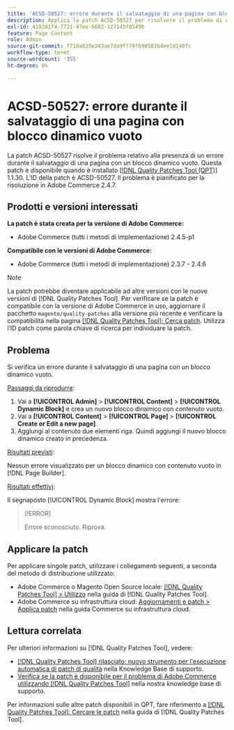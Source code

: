 ```yaml
---
title: 'ACSD-50527: errore durante il salvataggio di una pagina con blocco dinamico vuoto'
description: Applica la patch ACSD-50527 per risolvere il problema di Adobe Commerce in cui si verifica un errore durante il salvataggio di una pagina con un blocco dinamico vuoto.
exl-id: 419201f4-7721-47ee-9692-127145f85496
feature: Page Content
role: Admin
source-git-commit: 7718a835e343ae7da9ff79f690503b4ee1d140fc
workflow-type: tm+mt
source-wordcount: '355'
ht-degree: 0%

---
```


# ACSD-50527: errore durante il salvataggio di una pagina con blocco dinamico vuoto

La patch ACSD-50527 risolve il problema relativo alla presenza di un errore durante il salvataggio di una pagina con un blocco dinamico vuoto. Questa patch è disponibile quando è installato [[!DNL Quality Patches Tool (QPT)]](/help/announcements/adobe-commerce-announcements/magento-quality-patches-released-new-tool-to-self-serve-quality-patches.md) 1.1.30. L’ID della patch è ACSD-50527. Il problema è pianificato per la risoluzione in Adobe Commerce 2.4.7.

## Prodotti e versioni interessati

**La patch è stata creata per la versione di Adobe Commerce:**

* Adobe Commerce (tutti i metodi di implementazione) 2.4.5-p1

**Compatibile con le versioni di Adobe Commerce:**

* Adobe Commerce (tutti i metodi di implementazione) 2.3.7 - 2.4.6

>[!NOTE]
>
>La patch potrebbe diventare applicabile ad altre versioni con le nuove versioni di [!DNL Quality Patches Tool]. Per verificare se la patch è compatibile con la versione di Adobe Commerce in uso, aggiornare il pacchetto `magento/quality-patches` alla versione più recente e verificare la compatibilità nella pagina [[!DNL Quality Patches Tool]: Cerca patch](https://experienceleague.adobe.com/tools/commerce-quality-patches/index.html). Utilizza l’ID patch come parola chiave di ricerca per individuare la patch.

## Problema

Si verifica un errore durante il salvataggio di una pagina con un blocco dinamico vuoto.

<u>Passaggi da riprodurre</u>:

1. Vai a **[!UICONTROL Admin]** > **[!UICONTROL Content]** > **[!UICONTROL Dynamic Block]** e crea un nuovo blocco dinamico con contenuto vuoto.
1. Vai a **[!UICONTROL Content]** > **[!UICONTROL Page]** > **[!UICONTROL Create or Edit a new page]**.
1. Aggiungi al contenuto due elementi riga. Quindi aggiungi il nuovo blocco dinamico creato in precedenza.

<u>Risultati previsti</u>:

Nessun errore visualizzato per un blocco dinamico con contenuto vuoto in [!DNL Page Builder].

<u>Risultati effettivi</u>:

Il segnaposto [!UICONTROL Dynamic Block] mostra l&#39;errore:

>[!ERROR]
>
>Errore sconosciuto. Riprova.

## Applicare la patch

Per applicare singole patch, utilizzare i collegamenti seguenti, a seconda del metodo di distribuzione utilizzato:

* Adobe Commerce o Magento Open Source locale: [[!DNL Quality Patches Tool] > Utilizzo](https://experienceleague.adobe.com/docs/commerce-operations/tools/quality-patches-tool/usage.html) nella guida di [!DNL Quality Patches Tool].
* Adobe Commerce su infrastruttura cloud: [Aggiornamenti e patch > Applica patch](https://experienceleague.adobe.com/docs/commerce-cloud-service/user-guide/develop/upgrade/apply-patches.html) nella guida Commerce su infrastruttura cloud.

## Lettura correlata

Per ulteriori informazioni su [!DNL Quality Patches Tool], vedere:

* [[!DNL Quality Patches Tool] rilasciato: nuovo strumento per l&#39;esecuzione automatica di patch di qualità](/help/announcements/adobe-commerce-announcements/magento-quality-patches-released-new-tool-to-self-serve-quality-patches.md) nella Knowledge Base di supporto.
* [Verifica se la patch è disponibile per il problema di Adobe Commerce utilizzando  [!DNL Quality Patches Tool]](/help/support-tools/patches-available-in-qpt-tool/check-patch-for-magento-issue-with-magento-quality-patches.md) nella nostra knowledge base di supporto.

Per informazioni sulle altre patch disponibili in QPT, fare riferimento a [[!DNL Quality Patches Tool]: Cercare le patch](https://experienceleague.adobe.com/tools/commerce-quality-patches/index.html) nella guida di [!DNL Quality Patches Tool].

